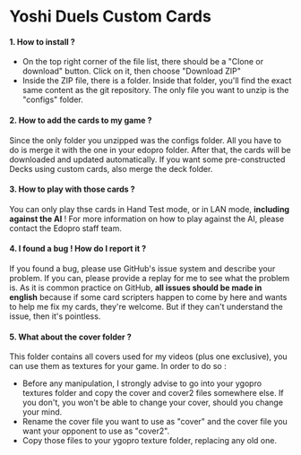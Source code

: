 # Yoshi Duels Custom Cards

#### 1. How to install ? 

 - On the top right corner of the file list, there should be a "Clone or download" button. Click on it, then choose "Download ZIP"
 - Inside the ZIP file, there is a folder. Inside that folder, you'll find the exact same content as the git repository. The only file you want to unzip is the "configs" folder.

#### 2. How to add the cards to my game ?

Since the only folder you unzipped was the configs folder. All you have to do is merge it with the one in your edopro folder. After that, the cards will be downloaded and updated automatically.
If you want some pre-constructed Decks using custom cards, also merge the deck folder.

#### 3. How to play with those cards ?

You can only play thse cards in Hand Test mode, or in LAN mode, **including against the AI** !
For more information on how to play against the AI, please contact the Edopro staff team.

#### 4. I found a bug ! How do I report it ?

If you found a bug, please use GitHub's issue system and describe your problem. If you can, please provide a replay for me to see what the problem is.
As it is common practice on GitHub, **all issues should be made in english** because if some card scripters happen to come by here and wants to help me fix my cards, they're welcome. But if they can't understand the issue, then it's pointless.

#### 5. What about the cover folder ?

This folder contains all covers used for my videos (plus one exclusive), you can use them as textures for your game. In order to do so :
 - Before any manipulation, I strongly advise to go into your ygopro textures folder and copy the cover and cover2 files somewhere else. If you don't, you won't be able to change your cover, should you change your mind.
  - Rename the cover file you want to use as "cover" and the cover file you want your opponent to use as "cover2".
  - Copy those files to your ygopro texture folder, replacing any old one.
